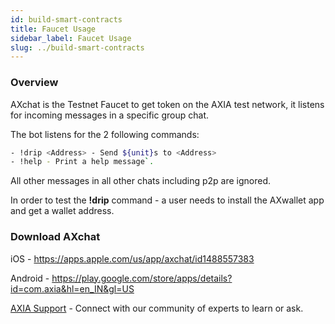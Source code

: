 ```yaml
---
id: build-smart-contracts
title: Faucet Usage
sidebar_label: Faucet Usage
slug: ../build-smart-contracts
---
```



### Overview
AXchat is the Testnet Faucet to get token on the AXIA test network, it listens for incoming messages in a specific group chat.

The bot listens for the 2 following commands:
```bash
- !drip <Address> - Send ${unit}s to <Address>
- !help - Print a help message`.
```
All other messages in all other chats including p2p are ignored.

In order to test the **!drip** command - a user needs to install the AXwallet app and get a wallet address. 

### Download AXchat

iOS - https://apps.apple.com/us/app/axchat/id1488557383

Android - https://play.google.com/store/apps/details?id=com.axia&hl=en_IN&gl=US




[AXIA Support](https://discord.gg/ebjsN9ByMb) - Connect with our community of experts to learn or ask.
